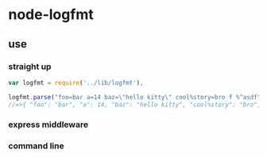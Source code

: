 # node-logfmt

## use

### straight up

```javascript
var logfmt = require('../lib/logfmt'),

logfmt.parse("foo=bar a=14 baz=\"hello kitty\" cool%story=bro f %^asdf")
//=>{ "foo": "bar", "a": 14, "baz": "hello kitty", "cool%story": "bro", "f": true, "%^asdf": true }
```

### express middleware

### command line
